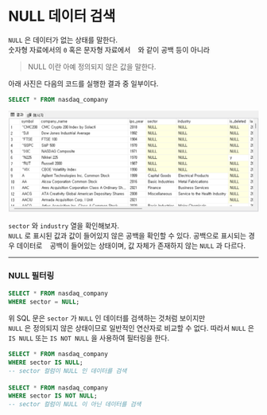 # NULL 데이터 검색

`NULL` 은 데이터가 없는 상태를 말한다.  
숫자형 자료에서의 `0` 혹은 문자형 자료에서 ` ` 와 같이 공백 등이 아니라

> NULL 이란 아예 정의되지 않은 값을 말한다.

아래 사진은 다음의 코드를 실행한 결과 중 일부이다.
```sql
SELECT * FROM nasdaq_company
```
<img src = ../imgs/null_data.png>

`sector` 와 `industry` 열을 확인해보자.  
`NULL` 로 표시된 값과 값이 들어있지 않은 공백을 확인할 수 있다.
공백으로 표시되는 경우 데이터로 ` ` 공백이 들어있는 상태이며,
값 자체가 존재하지 않는 `NULL` 과 다르다.

---

### NULL 필터링

```sql
SELECT * FROM nasdaq_company
WHERE sector = NULL;
```
위 SQL 문은 `sector` 가 `NULL` 인 데이터를 검색하는 것처럼 보이지만  
`NULL` 은 정의되지 않은 상태이므로 일반적인 연산자로 비교할 수 없다.
따라서 `NULL` 은 `IS NULL` 또는 `IS NOT NULL` 을 사용하여 필터링을 한다.

```sql
SELECT * FROM nasdaq_company
WHERE sector IS NULL;
-- sector 컬럼이 NULL 인 데이터를 검색

SELECT * FROM nasdaq_company
WHERE sector IS NOT NULL;
-- sector 컬럼이 NULL 이 아닌 데이터를 검색
```
